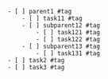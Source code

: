 	- [ ] parent1 #tag
		- [ ] task11 #tag
		- [ ] subparent12 #tag
			- [ ] task121 #tag
			- [ ] task122 #tag
		- [ ] subparent13 #tag
			- [ ] task131 #tag
	- [ ] task2 #tag
	- [ ] task3 #tag